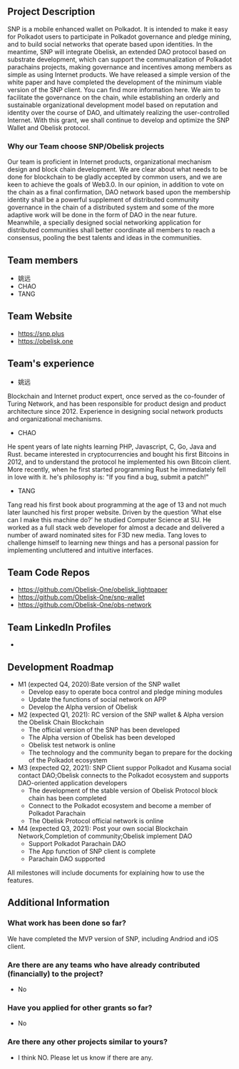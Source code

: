 ## Project Description

SNP is a mobile enhanced wallet on Polkadot. It is intended to make it easy for Polkadot users to participate in Polkadot governance and pledge mining, and to build social networks that operate based upon identities. In the meantime, SNP will integrate Obelisk, an extended DAO protocol based on substrate development, which can support the communalization of Polkadot parachains projects, making governance and incentives among members as simple as using Internet products. We have released a simple version of the white paper and have completed the development of the minimum viable version of the SNP client. You can find more information here.	We aim to facilitate the governance on the chain, while establishing an orderly and sustainable organizational development model based on reputation and identity over the course of DAO, and ultimately realizing the user-controlled Internet.	With this grant, we shall continue to develop and optimize the SNP Wallet and Obelisk protocol.

### Why our Team choose SNP/Obelisk projects

Our team is proficient in Internet products, organizational mechanism design and block chain development. We are clear about what needs to be done for blockchain to be gladly accepted by common users, and we are keen to achieve the goals of Web3.0. In our opinion, in addition to vote on the chain as a final confirmation, DAO network based upon the membership identity shall be a powerful supplement of distributed community governance in the chain of a distributed system and some of the more adaptive work will be done in the form of DAO in the near future. Meanwhile, a specially designed social networking application for distributed communities shall better coordinate all members to reach a consensus, pooling the best talents and  ideas in the communities.


## Team members
* 姚远
* CHAO
* TANG

## Team Website	
* https://snp.plus
* https://obelisk.one


## Team's experience

- 姚远

Blockchain and Internet product expert, once served as the co-founder of Turing Network, and has been responsible for product design and product architecture since 2012. Experience in designing social network products and organizational mechanisms.


- CHAO

He spent years of late nights learning PHP, Javascript, C, Go, Java and Rust. became interested in cryptocurrencies and bought his first Bitcoins in 2012, and to understand the protocol he implemented his own Bitcoin client. More recently, when he first started programming Rust he immediately fell in love with it. he's philosophy is: "If you find a bug, submit a patch!"

- TANG

Tang read his first book about programming at the age of 13 and not much later launched his first proper website. Driven by the question ‘What else can I make this machine do?’ he studied Computer Science at SU. He worked as a full stack web developer for almost a decade and delivered a number of award nominated sites for F3D new media. Tang loves to challenge himself to learning new things and has a personal passion for implementing uncluttered and intuitive interfaces.

## Team Code Repos
* https://github.com/Obelisk-One/obelisk_lightpaper
* https://github.com/Obelisk-One/snp-wallet
* https://github.com/Obelisk-One/obs-network

## Team LinkedIn Profiles

-

## Development Roadmap

* M1 (expected Q4, 2020):Bate version of the SNP wallet
    - Develop easy to operate boca control and pledge mining modules
    - Update the functions of social network on APP
    - Develop the Alpha version of Obelisk
* M2 (expected Q1, 2021): RC version of the SNP wallet  & Alpha version the Obelisk Chain Blockchain
    - The official version of the SNP has been developed
    - The Alpha version of Obelisk has been developed
    - Obelisk test network is online
    - The technology and the community began to prepare for the docking of the Polkadot ecosystem
* M3 (expected Q2, 2021): SNP Client suppor Polkadot and Kusama social contact DAO;Obelisk connects to the Polkadot ecosystem and supports DAO-oriented application developers
    - The development of the stable version of Obelisk Protocol block chain has been completed
    - Connect to the Polkadot ecosystem and become a member of Polkadot Parachain
    - The Obelisk Protocol official network is online
* M4 (expected Q3, 2021): Post your own social Blockchain Network,Completion of community;Obelisk implement DAO
    - Support Polkadot Parachain DAO
    - The App function of SNP client is complete
    - Parachain DAO supported

All milestones will include documents for explaining how to use the features.


## Additional Information

### What work has been done so far?

We have completed the MVP version of SNP, including Andriod and iOS client.

### Are there are any teams who have already contributed (financially) to the project?

* No

### Have you applied for other grants so far?

* No

### Are there any other projects similar to yours?

* I think NO. Please let us know if there are any.